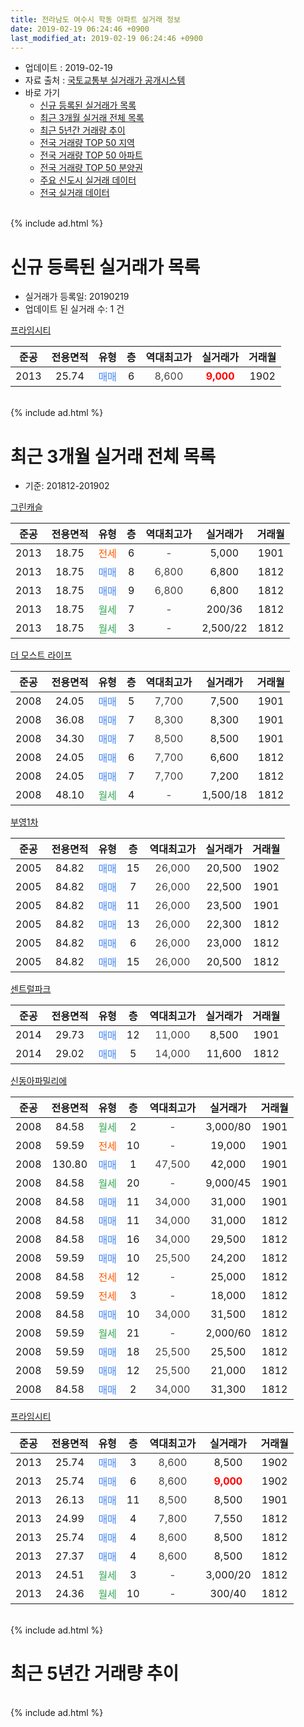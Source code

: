 ```yaml
---
title: 전라남도 여수시 학동 아파트 실거래 정보
date: 2019-02-19 06:24:46 +0900
last_modified_at: 2019-02-19 06:24:46 +0900
---
```


* 업데이트 : 2019-02-19
* 자료 출처 : [국토교통부 실거래가 공개시스템](http://rt.molit.go.kr)
* 바로 가기
    * [신규 등록된 실거래가 목록](#신규-등록된-실거래가-목록)
    * [최근 3개월 실거래 전체 목록](#최근-3개월-실거래-전체-목록)
    * [최근 5년간 거래량 추이](#최근-5년간-거래량-추이)
    * [전국 거래량 TOP 50 지역](https://ayogom.github.io/apt-trade-info/최근-3개월-전국에서-가장-거래가-많이-발생한-지역)
    * [전국 거래량 TOP 50 아파트](https://ayogom.github.io/apt-trade-info/최근-3개월-전국에서-가장-거래가-많이-발생한-아파트)
    * [전국 거래량 TOP 50 분양권](https://ayogom.github.io/apt-trade-info/최근-3개월-전국에서-가장-거래가-많이-발생한-분양권)
    * [주요 신도시 실거래 데이터](https://ayogom.github.io/apt-trade-info/주요-신도시)
    * [전국 실거래 데이터](https://ayogom.github.io/apt-trade-info/전국)
<br>
{% include ad.html %}
<br>

# 신규 등록된 실거래가 목록
* 실거래가 등록일: 20190219
* 업데이트 된 실거래 수: 1 건


[프라임시티](https://search.naver.com/search.naver?query=%EC%A0%84%EB%9D%BC%EB%82%A8%EB%8F%84+%EC%97%AC%EC%88%98%EC%8B%9C+%ED%95%99%EB%8F%99+%ED%94%84%EB%9D%BC%EC%9E%84%EC%8B%9C%ED%8B%B0)

|준공|전용면적|유형|층|역대최고가|실거래가|거래월|
|:---:|:---:|:---:|:---:|:---:|:---:|:---:|
|2013|25.74|<span style="color:#4285f3">매매</span>|6|<span style="color:#444444">8,600</span>|<b><span style="color:#ff0000">9,000</span></b>|1902|


<br>
{% include ad.html %}
<br>

# 최근 3개월 실거래 전체 목록
* 기준: 201812-201902


[그린캐슬](https://search.naver.com/search.naver?query=%EC%A0%84%EB%9D%BC%EB%82%A8%EB%8F%84+%EC%97%AC%EC%88%98%EC%8B%9C+%ED%95%99%EB%8F%99+%EA%B7%B8%EB%A6%B0%EC%BA%90%EC%8A%AC)

|준공|전용면적|유형|층|역대최고가|실거래가|거래월|
|:---:|:---:|:---:|:---:|:---:|:---:|:---:|
|2013|18.75|<span style="color:#ff5a00">전세</span>|6|<span style="color:#444444">-</span>|5,000|1901|
|2013|18.75|<span style="color:#4285f3">매매</span>|8|<span style="color:#444444">6,800</span>|6,800|1812|
|2013|18.75|<span style="color:#4285f3">매매</span>|9|<span style="color:#444444">6,800</span>|6,800|1812|
|2013|18.75|<span style="color:#34a853">월세</span>|7|<span style="color:#444444">-</span>|200/36|1812|
|2013|18.75|<span style="color:#34a853">월세</span>|3|<span style="color:#444444">-</span>|2,500/22|1812|

[더 모스트 라이프](https://search.naver.com/search.naver?query=%EC%A0%84%EB%9D%BC%EB%82%A8%EB%8F%84+%EC%97%AC%EC%88%98%EC%8B%9C+%ED%95%99%EB%8F%99+%EB%8D%94+%EB%AA%A8%EC%8A%A4%ED%8A%B8+%EB%9D%BC%EC%9D%B4%ED%94%84)

|준공|전용면적|유형|층|역대최고가|실거래가|거래월|
|:---:|:---:|:---:|:---:|:---:|:---:|:---:|
|2008|24.05|<span style="color:#4285f3">매매</span>|5|<span style="color:#444444">7,700</span>|7,500|1901|
|2008|36.08|<span style="color:#4285f3">매매</span>|7|<span style="color:#444444">8,300</span>|8,300|1901|
|2008|34.30|<span style="color:#4285f3">매매</span>|7|<span style="color:#444444">8,500</span>|8,500|1901|
|2008|24.05|<span style="color:#4285f3">매매</span>|6|<span style="color:#444444">7,700</span>|6,600|1812|
|2008|24.05|<span style="color:#4285f3">매매</span>|7|<span style="color:#444444">7,700</span>|7,200|1812|
|2008|48.10|<span style="color:#34a853">월세</span>|4|<span style="color:#444444">-</span>|1,500/18|1812|

[부영1차](https://search.naver.com/search.naver?query=%EC%A0%84%EB%9D%BC%EB%82%A8%EB%8F%84+%EC%97%AC%EC%88%98%EC%8B%9C+%ED%95%99%EB%8F%99+%EB%B6%80%EC%98%811%EC%B0%A8)

|준공|전용면적|유형|층|역대최고가|실거래가|거래월|
|:---:|:---:|:---:|:---:|:---:|:---:|:---:|
|2005|84.82|<span style="color:#4285f3">매매</span>|15|<span style="color:#444444">26,000</span>|20,500|1902|
|2005|84.82|<span style="color:#4285f3">매매</span>|7|<span style="color:#444444">26,000</span>|22,500|1901|
|2005|84.82|<span style="color:#4285f3">매매</span>|11|<span style="color:#444444">26,000</span>|23,500|1901|
|2005|84.82|<span style="color:#4285f3">매매</span>|13|<span style="color:#444444">26,000</span>|22,300|1812|
|2005|84.82|<span style="color:#4285f3">매매</span>|6|<span style="color:#444444">26,000</span>|23,000|1812|
|2005|84.82|<span style="color:#4285f3">매매</span>|15|<span style="color:#444444">26,000</span>|20,500|1812|

[센트럴파크](https://search.naver.com/search.naver?query=%EC%A0%84%EB%9D%BC%EB%82%A8%EB%8F%84+%EC%97%AC%EC%88%98%EC%8B%9C+%ED%95%99%EB%8F%99+%EC%84%BC%ED%8A%B8%EB%9F%B4%ED%8C%8C%ED%81%AC)

|준공|전용면적|유형|층|역대최고가|실거래가|거래월|
|:---:|:---:|:---:|:---:|:---:|:---:|:---:|
|2014|29.73|<span style="color:#4285f3">매매</span>|12|<span style="color:#444444">11,000</span>|8,500|1901|
|2014|29.02|<span style="color:#4285f3">매매</span>|5|<span style="color:#444444">14,000</span>|11,600|1812|

[신동아파밀리에](https://search.naver.com/search.naver?query=%EC%A0%84%EB%9D%BC%EB%82%A8%EB%8F%84+%EC%97%AC%EC%88%98%EC%8B%9C+%ED%95%99%EB%8F%99+%EC%8B%A0%EB%8F%99%EC%95%84%ED%8C%8C%EB%B0%80%EB%A6%AC%EC%97%90)

|준공|전용면적|유형|층|역대최고가|실거래가|거래월|
|:---:|:---:|:---:|:---:|:---:|:---:|:---:|
|2008|84.58|<span style="color:#34a853">월세</span>|2|<span style="color:#444444">-</span>|3,000/80|1901|
|2008|59.59|<span style="color:#ff5a00">전세</span>|10|<span style="color:#444444">-</span>|19,000|1901|
|2008|130.80|<span style="color:#4285f3">매매</span>|1|<span style="color:#444444">47,500</span>|42,000|1901|
|2008|84.58|<span style="color:#34a853">월세</span>|20|<span style="color:#444444">-</span>|9,000/45|1901|
|2008|84.58|<span style="color:#4285f3">매매</span>|11|<span style="color:#444444">34,000</span>|31,000|1901|
|2008|84.58|<span style="color:#4285f3">매매</span>|11|<span style="color:#444444">34,000</span>|31,000|1812|
|2008|84.58|<span style="color:#4285f3">매매</span>|16|<span style="color:#444444">34,000</span>|29,500|1812|
|2008|59.59|<span style="color:#4285f3">매매</span>|10|<span style="color:#444444">25,500</span>|24,200|1812|
|2008|84.58|<span style="color:#ff5a00">전세</span>|12|<span style="color:#444444">-</span>|25,000|1812|
|2008|59.59|<span style="color:#ff5a00">전세</span>|3|<span style="color:#444444">-</span>|18,000|1812|
|2008|84.58|<span style="color:#4285f3">매매</span>|10|<span style="color:#444444">34,000</span>|31,500|1812|
|2008|59.59|<span style="color:#34a853">월세</span>|21|<span style="color:#444444">-</span>|2,000/60|1812|
|2008|59.59|<span style="color:#4285f3">매매</span>|18|<span style="color:#444444">25,500</span>|25,500|1812|
|2008|59.59|<span style="color:#4285f3">매매</span>|12|<span style="color:#444444">25,500</span>|21,000|1812|
|2008|84.58|<span style="color:#4285f3">매매</span>|2|<span style="color:#444444">34,000</span>|31,300|1812|

[프라임시티](https://search.naver.com/search.naver?query=%EC%A0%84%EB%9D%BC%EB%82%A8%EB%8F%84+%EC%97%AC%EC%88%98%EC%8B%9C+%ED%95%99%EB%8F%99+%ED%94%84%EB%9D%BC%EC%9E%84%EC%8B%9C%ED%8B%B0)

|준공|전용면적|유형|층|역대최고가|실거래가|거래월|
|:---:|:---:|:---:|:---:|:---:|:---:|:---:|
|2013|25.74|<span style="color:#4285f3">매매</span>|3|<span style="color:#444444">8,600</span>|8,500|1902|
|2013|25.74|<span style="color:#4285f3">매매</span>|6|<span style="color:#444444">8,600</span>|<b><span style="color:#ff0000">9,000</span></b>|1902|
|2013|26.13|<span style="color:#4285f3">매매</span>|11|<span style="color:#444444">8,500</span>|8,500|1901|
|2013|24.99|<span style="color:#4285f3">매매</span>|4|<span style="color:#444444">7,800</span>|7,550|1812|
|2013|25.74|<span style="color:#4285f3">매매</span>|4|<span style="color:#444444">8,600</span>|8,500|1812|
|2013|27.37|<span style="color:#4285f3">매매</span>|4|<span style="color:#444444">8,600</span>|8,500|1812|
|2013|24.51|<span style="color:#34a853">월세</span>|3|<span style="color:#444444">-</span>|3,000/20|1812|
|2013|24.36|<span style="color:#34a853">월세</span>|10|<span style="color:#444444">-</span>|300/40|1812|


<br>
{% include ad.html %}
<br>

# 최근 5년간 거래량 추이


<div style="width:100%;">
    <canvas id="deal_progress" height="200"></canvas>
</div>

<script>
new Chart(document.getElementById("deal_progress"), {
    type: 'line',
    data: {
        labels: ['201402','201403','201404','201405','201406','201407','201408','201409','201410','201411','201412','201501','201502','201503','201504','201505','201506','201507','201508','201509','201510','201511','201512','201601','201602','201603','201604','201605','201606','201607','201608','201609','201610','201611','201612','201701','201702','201703','201704','201705','201706','201707','201708','201709','201710','201711','201712','201801','201802','201803','201804','201805','201806','201807','201808','201809','201810','201811','201812','201901','201902'],
        datasets: [{
            label: '매매',
            pointRadius: 1,
            data: [20, 18, 24, 14, 14, 22, 11, 16, 19, 21, 14, 15, 16, 12, 27, 24, 24, 5, 13, 14, 18, 19, 16, 13, 29, 23, 21, 19, 35, 21, 89, 59, 39, 24, 26, 29, 20, 16, 14, 23, 28, 28, 24, 28, 17, 22, 21, 25, 20, 31, 14, 8, 14, 17, 12, 8, 32, 21, 18, 9, 3],
            borderColor: "rgba(255, 201, 14, 1)",
            backgroundColor: "rgba(255, 201, 14, 0.5)",
            fill: false,
            lineTension: 0
        },{
            label: '전월세',
            pointRadius: 1,
            data: [23, 23, 14, 19, 14, 12, 7, 11, 10, 2, 4, 9, 7, 11, 10, 9, 9, 6, 7, 8, 8, 2, 4, 5, 0, 9, 6, 2, 3, 2, 4, 7, 10, 1, 8, 6, 12, 8, 8, 7, 5, 7, 6, 12, 4, 5, 7, 7, 9, 3, 9, 5, 2, 7, 4, 4, 2, 10, 8, 4, 0],
            borderColor: "rgba(0, 141, 185, 1)",
            backgroundColor: "rgba(0, 141, 185, 0.5)",
            fill: false,
            lineTension: 0
        }
        ]
    },
    options: {
        responsive: true,
        title: {
            display: false
        },
        tooltips: {
            mode: 'index',
            intersect: false
        },
        hover: {
            mode: 'nearest',
            intersect: true
        },
        scales: {
            xAxes: [{
                display: true,
                scaleLabel: {
                    display: true,
                    labelString: '년/월'
                }
            }],
            yAxes: [{
                display: true,
                ticks: {
                    suggestedMin: 0,
                },
                scaleLabel: {
                    display: true,
                    labelString: '실거래 수'
                }
            }]
        }
    }
});

</script>


<br>
{% include ad.html %}
<br>

